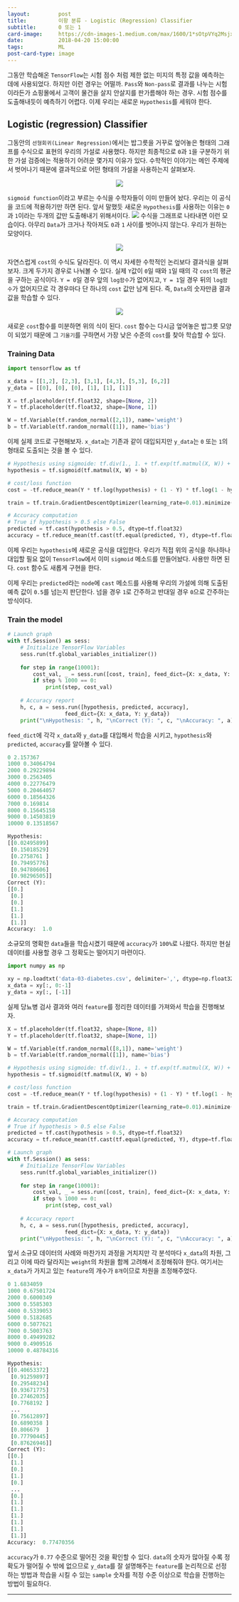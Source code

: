 ```yaml
---
layout:    		post
title:    	  	이항 분류 - Logistic (Regression) Classifier
subtitle:   	0 또는 1
card-image: 	https://cdn-images-1.medium.com/max/1600/1*sOtpVYq2Msjxz51XMn1QSA.png
date:       	2018-04-20 15:00:00
tags:       	ML
post-card-type: image
---
```


그동안 학습해온 ```TensorFlow```는 시험 점수 처럼 제한 없는 미지의 특정 값을 예측하는 데에 사용되었다. 하지만 이런 경우는 어떨까. ```Pass```와 ```Non-pass```로 결과를 나누는 시험이라든가 쇼핑몰에서 고객이 물건을 살지 안살지를 판가름해야 하는 경우. 시험 점수를 도출해내듯이 예측하기 어렵다. 이제 우리는 새로운 ```Hypothesis```를 세워야 한다.
## Logistic (regression) Classifier
그동안의 ```선형회귀(Linear Regression)```에서는 밥그릇을 거꾸로 엎어놓은 형태의 그래프를 수식으로 표현의 우리의 가설로 사용했다. 하지만 최종적으로 ```0```과 ```1```을 구분하기 위한 가설 검증에는 적용하기 어려운 몇가지 이유가 있다. 수학적인 이야기는 메인 주제에서 벗어나기 때문에 결과적으로 어떤 형태의 가설을 사용하는지 살펴보자.
<p align="center"><img src="https://lh3.googleusercontent.com/3aD49_6EWSXy66cgEyJQhgz8EToQzOBd0QgesIKMNWE_kp0nLsg_WNKNpNVpkd3bgNutad78yUlCRoozwXO7_h8rFRcqLRGI5lBclyNz_COyz0Iv0A4iveOvJ4w1HqAGnbl6Dv8JRnnPnkb7WLw7a_sV0OMR4y9dKZBtRpjWwxPZoNTvzHivCxFNRk3Ocy_FeuHsIMbHUdjKcsi3OimXvnQXrtbG65fwdr3tIYr9HlMHVi6YEbMHBgsXJd5lmuIS7qi3uNznocqjNxz1rwn77pWuq_H67WR8O7NPggMXbLH1eY7VE8LkqGXWXlLFKWG6qqaWcRUWous1MAJeVQLTUfN6FufJC7VDswVJO2Dn3lbBwY4JB4TGeDTicRZ6HQzHexdvyFw_Yx1_p6rM6BoWS6oiVJqkx5S_BwVepTq76GCtqe5YOYIZvyN-cVRRgREBLI_1CZtn2rlP7b5Y4GMgjrCBFsIV3NLeKqYy05PFYWpZRJPAnDZjPwI0pNEKQ5LKdAYOhZiR2JDLMCGdrO8-u6HyKU6kb6qMkQsrK0mn_a6JK3rqNosjoFttSTr7JqQDeujiO68BbyTaac8-yJ9jFMnIMgdw3AiiUahIss-R=w168-h39-no"/></p>

```sigmoid function```이라고 부르는 수식을 수학자들이 이미 만들어 놨다. 우리는 이 공식을 코드에 적용하기만 하면 된다. 앞서 말했듯 새로운 ```Hypothesis```를 사용하는 이유는 ```0```과 ```1```이라는 두개의 값만 도출해내기 위해서이다.
![](https://cdn-images-1.medium.com/max/1600/1*sOtpVYq2Msjxz51XMn1QSA.png)
수식을 그래프로 나타내면 이런 모습이다. 아무리 ```Data```가 크거나 작아져도 ```0```과 ```1``` 사이를 벗어나지 않는다. 우리가 원하는 모양이다.
<p align="center"><img src="https://lh3.googleusercontent.com/9YeEHIEUUuT1IZTYDYQ2UiyyhJvp6KZFXKGADhmBzCf9ur11d82MmOvkP5rkj5NYyY4N0LjbW75-Fkb1ElLZi9tLojFtFyM7vZJSJHSbDJUOO1D1E-QvjexSCB1UKro8g4OC4D3mbzIrlhck9b6wUzOj9FwE3AIvnhLHPJKPt0rCACiqll8Y5C6WbpqzpByt_1z2TJcakPOCbBnqHB94xNI_TkqO1CR_jl2Qlsx2NSeEz0Hn_Gz2o7pa-NVQ0_aEKtda3UhMh0leeIm7eIvIL9qTFOtCH6aZEEwaPTz1P3f_DdPACJuC3omUfyTjPTuOqezNVjeDj2jE8AgcJfSNahwhN8Q2Qy6KzLIvgdNmBnUYoRjhnwY3P45jeHBbxypjwnYKj5gY_dtV32RpT928rGFvqctFRK-EKf_pK5bjJVp9Gen7jLnRbKvPMyTryiX5I8v_05sDtIAJba9kLls2o1dphGYu3nUhnIJ3LVZns4WMZp0TPdRAbpAxhddpJSzCq0sCAt3aPv4npDdGcQXYXZsh0T46gdAY_CWfyBYblpyFMxENXEbQ3hQrT1cScydeiYJvHwu5_T_v7G6elE9QyNBFfo5HgggrZ8uQ7oL3=w440-h37-no"/></p>

자연스럽게 ```cost```의 수식도 달라진다. 이 역시 자세한 수학적인 논리보다 결과식을 살펴보자. 크게 두가지 경우로 나눠볼 수 있다. 실제 ```Y```값이 ```0```일 때와 ```1```일 때의 각 ```cost```의 평균을 구하는 공식이다. ```Y = 0```일 경우 앞의 ```log함수```가 없어지고, ```Y = 1```일 경우 뒤의 ```log함수```가 없어지므로 각 경우마다 단 하나의 ```cost``` 값만 남게 된다. 즉, ```Data```의 숫자만큼 결과값을 학습할 수 있다.
<p align="center"><img src="https://lh3.googleusercontent.com/z45D95x_sEcN1aN5IeSDagecLKv0RiTu0dw3c_Gk2AdHmnsGCmqfsvr3-nyrcFWenuzX-tqe6qZBLs0iG3-7KCoaJqmudMaMk7c3SG7bH6nPTeTDYxDcnA3irPNdCEhBuM0qCURvFEivqRqx76WXrcPCksgmfyCV1c3f48xDgOS3p7WQLe3BW_w6yuNyJYeKc-5DHM_pfO8fDpG_Ah4SBqT5olZJi4SKMb5wNW1OnrwTDPTPc9XLnrMmhBYmUVXrSJHq0eXeLJVkCMxJFiFWAS7T_YpAUviT6ZioMV4YVQsMznxNu-rISL7c3Wzyf9DYUy5md3-UBWUh74LrzbyuVnPQs5uuGspa8oKnQ98_djP3Z4yBCZqtZOvJH3Pd0hu0qont-127AJSPhcexAgxqlMOhkf8vTdADxHdmt7tol6jXdXdt0XcO9S_Z8mhb5A5209YwEL4vpDhXwKT7ub6R2n6i85BpO7XjgNM12idig-Pi3drARUCA16We6hw7zZdszV-BJUiV8hiySgSARoo5235I4-fEGVsrDgSW0-74W-iAHv_S2yU52y8_UTHDBd2b_HZ8HaPROb0uTuwik_ohaOYxmLC8KJwjol4FGXZv=w199-h33-no"/></p>

새로운 ```cost```함수를 미분하면 위의 식이 된다. ```cost``` 함수는 다시금 엎어놓은 밥그릇 모양이 되었기 때문에 그 ```기울기```를 구하면서 가장 낮은 수준의 ```cost```를 찾아 학습할 수 있다.
### Training Data
```python
import tensorflow as tf

x_data = [[1,2], [2,3], [3,1], [4,3], [5,3], [6,2]]
y_data = [[0], [0], [0], [1], [1], [1]]

X = tf.placeholder(tf.float32, shape=[None, 2])
Y = tf.placeholder(tf.float32, shape=[None, 1])

W = tf.Variable(tf.random_normal([2,1]), name='weight')
b = tf.Variable(tf.random_normal([1]), name='bias')
```
이제 실제 코드로 구현해보자. ```x_data```는 기존과 같이 대입되지만 ```y_data```는 ```0``` 또는 ```1```의 형태로 도출되는 것을 볼 수 있다.
```python
# Hypothesis using sigmoide: tf.div(1., 1. + tf.exp(tf.matmul(X, W)) + b)
hypothesis = tf.sigmoid(tf.matmul(X, W) + b)

# cost/loss function
cost = -tf.reduce_mean(Y * tf.log(hypothesis) + (1 - Y) * tf.log(1 - hypothesis))

train = tf.train.GradientDescentOptimizer(learning_rate=0.01).minimize(cost)

# Accuracy computation
# True if hypothesis > 0.5 else False
predicted = tf.cast(hypothesis > 0.5, dtype=tf.float32)
accuracy = tf.reduce_mean(tf.cast(tf.equal(predicted, Y), dtype=tf.float32))
```
이제 우리는 ```hypothesis```에 새로운 공식을 대입한다. 우리가 직접 위의 공식을 하나하나 대입할 필요 없이 ```TensorFlow```에서 이미 ```sigmoid``` 메소드를 만들어놨다. 사용만 하면 된다. ```cost``` 함수도 새롭게 구현을 한다.

이제 우리는 ```predicted```라는 ```node```에 ```cast``` 메소드를 사용해 우리의 가설에 의해 도출된 예측 값이 ```0.5```를 넘는지 판단한다. 넘을 경우 ```1```로 간주하고 반대일 경우 ```0```으로 간주하는 방식이다. 
### Train the model
```python
# Launch graph
with tf.Session() as sess:
    # Initialize TensorFlow Variables
    sess.run(tf.global_variables_initializer())
    
    for step in range(10001):
        cost_val, _ = sess.run([cost, train], feed_dict={X: x_data, Y: y_data})
        if step % 1000 == 0:
            print(step, cost_val)
            
    # Accuracy report
    h, c, a = sess.run([hypothesis, predicted, accuracy],
                  feed_dict={X: x_data, Y: y_data})
    print("\nHypothesis: ", h, "\nCorrect (Y): ", c, "\nAccuracy: ", a)
```
```feed_dict```에 각각 ```x_data```와 ```y_data```를 대입해서 학습을 시키고, ```hypothesis```와 ```predicted```, ```accuracy```를 알아볼 수 있다.
```python
0 2.157367
1000 0.34064794
2000 0.29229894
3000 0.2563405
4000 0.22776479
5000 0.20464057
6000 0.18564326
7000 0.169814
8000 0.15645158
9000 0.14503819
10000 0.13518567

Hypothesis: 
[[0.02495899]
 [0.15018529]
 [0.2758761 ]
 [0.79495776]
 [0.94780606]
 [0.98296505]] 
Correct (Y): 
[[0.]
 [0.]
 [0.]
 [1.]
 [1.]
 [1.]] 
Accuracy:  1.0
```
소규모의 명확한 ```data```들을 학습시켰기 때문에 ```accuracy```가 ```100%```로 나왔다. 하지만 현실 데이터를 사용할 경우 그 정확도는 떨어지기 마련이다.
```python
import numpy as np

xy = np.loadtxt('data-03-diabetes.csv', delimiter=',', dtype=np.float32)
x_data = xy[:, 0:-1]
y_data = xy[:, [-1]]
```
실제 당뇨병 검사 결과와 여러 ```feature```를 정리한 데이터를 가져와서 학습을 진행해보자. 
```python
X = tf.placeholder(tf.float32, shape=[None, 8])
Y = tf.placeholder(tf.float32, shape=[None, 1])

W = tf.Variable(tf.random_normal([8,1]), name='weight')
b = tf.Variable(tf.random_normal([1]), name='bias')

# Hypothesis using sigmoide: tf.div(1., 1. + tf.exp(tf.matmul(X, W)) + b)
hypothesis = tf.sigmoid(tf.matmul(X, W) + b)

# cost/loss function
cost = -tf.reduce_mean(Y * tf.log(hypothesis) + (1 - Y) * tf.log(1 - hypothesis))

train = tf.train.GradientDescentOptimizer(learning_rate=0.01).minimize(cost)

# Accuracy computation
# True if hypothesis > 0.5 else False
predicted = tf.cast(hypothesis > 0.5, dtype=tf.float32)
accuracy = tf.reduce_mean(tf.cast(tf.equal(predicted, Y), dtype=tf.float32))

# Launch graph
with tf.Session() as sess:
    # Initialize TensorFlow Variables
    sess.run(tf.global_variables_initializer())
    
    for step in range(10001):
        cost_val, _ = sess.run([cost, train], feed_dict={X: x_data, Y: y_data})
        if step % 1000 == 0:
            print(step, cost_val)
            
    # Accuracy report
    h, c, a = sess.run([hypothesis, predicted, accuracy],
                  feed_dict={X: x_data, Y: y_data})
    print("\nHypothesis: ", h, "\nCorrect (Y): ", c, "\nAccuracy: ", a)
```
앞서 소규모 데이터의 사례와 마찬가지 과정을 거치지만 각 분석마다 ```x_data```의 차원, 그리고 이에 따라 달라지는 ```weight```의 차원을 함께 고려해서 조정해줘야 한다. 여기서는 ```x_data```가 가지고 있는 ```feature```의 개수가 ```8개```이므로 차원을 조정해주었다.
```python
0 1.6834059
1000 0.67501724
2000 0.6000349
3000 0.5585303
4000 0.5339053
5000 0.5182685
6000 0.5077621
7000 0.5003763
8000 0.49499282
9000 0.4909516
10000 0.48784316

Hypothesis: 
[[0.40653372]
 [0.91259897]
 [0.29548234]
 [0.93671775]
 [0.27462035]
 [0.7768192 ]
 ...
 [0.75612897]
 [0.6890358 ]
 [0.806679  ]
 [0.77790445]
 [0.87626946]] 
Correct (Y): 
[[0.]
 [1.]
 [0.]
 [1.]
 [0.]
 ...
 [0.]
 [1.]
 [1.]
 [1.]
 [1.]
 [1.]
 [1.]] 
Accuracy:  0.77470356
```
```accuracy```가 ```0.77``` 수준으로 떨어진 것을 확인할 수 있다. ```data```의 숫자가 많아질 수록 정확도가 떨어질 수 밖에 없으므로 ```y_data```를 잘 설명해주는 ```feature```를 논리적으로 선정하는 방법과 학습을 시킬 수 있는 ```sample``` 숫자를 적정 수준 이상으로 학습을 진행하는 방법이 필요하다.

---